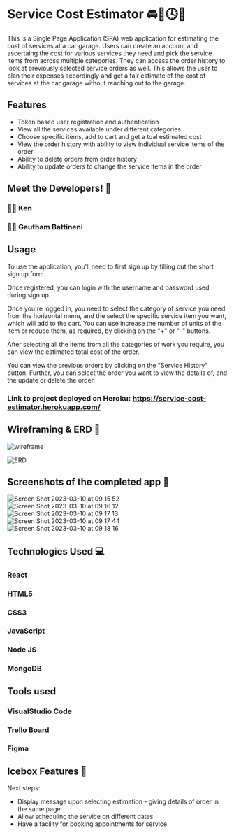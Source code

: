 # Service Cost Estimator 🚘🔧🕓💸

This is a Single Page Application (SPA) web application for estimating the cost of services at a car garage. Users can create an account and ascertaing the cost for various services they need and pick the service items from across multiple categories. They can access the order history to look at previously selected service orders as well. This allows the user to plan their expenses accordingly and get a fair estimate of the cost of services at the car garage without reaching out to the garage. 

## Features

- Token based user registration and authentication
- View all the services available under different categories
- Choose specific items, add to cart and get a toal estimated cost 
- View the order history with ability to view individual service items of the order
- Ability to delete orders from order history 
- Ability to update orders to change the service items in the order

## Meet the Developers! 🤝

### 🧑‍💻 Ken

### 🧑‍💻 Gautham Battineni

## Usage

To use the application, you'll need to first sign up by filling out the short sign up form. 

Once registered, you can login with the username and password used during sign up. 

Once you're logged in, you need to select the category of service you need from the horizontal menu, and the select the specific service item you want, which will add to the cart. You can use increase the number of units of the item or reduce them, as required, by clicking on the "+" or "-" buttons. 

After selecting all the items from all the categories of work you require, you can view the estimated total cost of the order. 

You can view the previous orders by clicking on the "Service History" button. Further, you can select the order you want to view the details of, and the update or delete the order. 

### Link to project deployed on Heroku: https://service-cost-estimator.herokuapp.com/

## Wireframing & ERD 📝

![wireframe](https://i.imgur.com/Mp065Ws.png)

![ERD](https://i.imgur.com/DGmtRGI.png)


## Screenshots of the completed app 📝

![Screen Shot 2023-03-10 at 09 15 52](https://user-images.githubusercontent.com/116613845/224339615-0388fa2f-e4af-4003-837f-5ab46d5df5bc.png)
![Screen Shot 2023-03-10 at 09 16 12](https://user-images.githubusercontent.com/116613845/224339642-9cc0efb0-8d19-4f10-b00b-02044004da48.png)
![Screen Shot 2023-03-10 at 09 17 13](https://user-images.githubusercontent.com/116613845/224339663-2fe748e4-2418-43ed-9fd3-3cae7e914aa9.png)
![Screen Shot 2023-03-10 at 09 17 44](https://user-images.githubusercontent.com/116613845/224339678-33fde109-72c5-47f4-92de-22a38d4ea366.png)
![Screen Shot 2023-03-10 at 09 18 16](https://user-images.githubusercontent.com/116613845/224339695-ef2a8d32-37c7-4a1f-bc71-a07fb2fd0eb3.png)



## Technologies Used 💻

### React
### HTML5
### CSS3
### JavaScript
### Node JS
### MongoDB

## Tools used

### VisualStudio Code
### Trello Board
### Figma


## Icebox Features 🧊
Next steps:

- Display message upon selecting estimation - giving details of order in the same page
- Allow scheduling the service on different dates
- Have a facility for booking appointments for service



